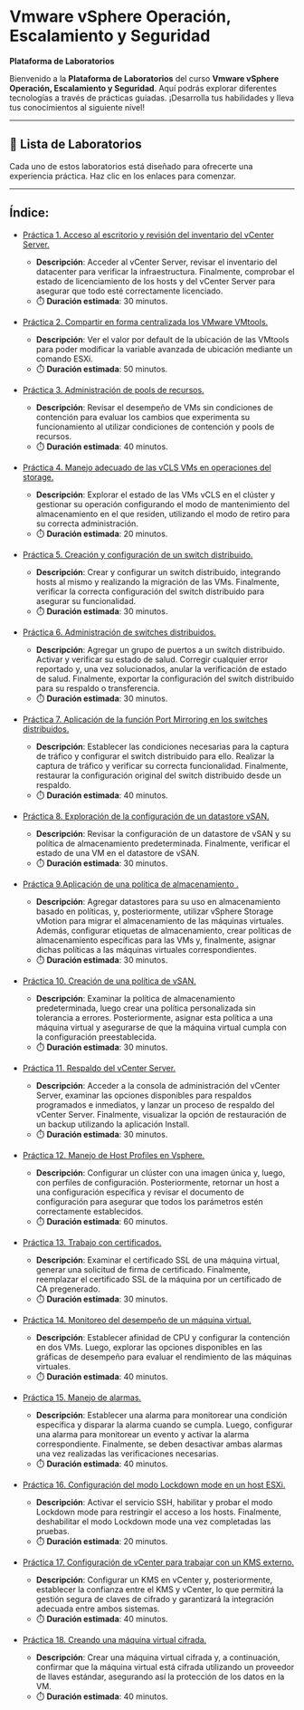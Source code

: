 # Vmware vSphere Operación, Escalamiento y Seguridad 

**Plataforma de Laboratorios**

Bienvenido a la **Plataforma de Laboratorios** del curso **Vmware vSphere Operación, Escalamiento y Seguridad**. Aquí podrás explorar diferentes tecnologías a través de prácticas guiadas. ¡Desarrolla tus habilidades y lleva tus conocimientos al siguiente nivel!

---

## 🌟 **Lista de Laboratorios**

Cada uno de estos laboratorios está diseñado para ofrecerte una experiencia práctica. Haz clic en los enlaces para comenzar.

---
 
## Índice:
 - [Práctica 1. Acceso al escritorio y revisión del inventario del vCenter Server.](./Laboratorio1/main.md)
   - **Descripción**: Acceder al vCenter Server, revisar el inventario del datacenter para verificar la infraestructura. Finalmente, comprobar el estado de licenciamiento de los hosts y del vCenter Server para asegurar que todo esté correctamente licenciado.
   - ⏱️ **Duración estimada**: 30 minutos.

 - [Práctica 2. Compartir en forma centralizada los VMware VMtools.](./Laboratorio2/main.md)
   - **Descripción**: Ver el valor por default de la ubicación de las VMtools para poder modificar la variable avanzada de ubicación mediante un comando ESXi.
   - ⏱️ **Duración estimada**: 50 minutos.

 - [Práctica 3. Administración de pools de recursos.](./Laboratorio3/main.md)
   - **Descripción**: Revisar el desempeño de VMs sin condiciones de contención para evaluar los cambios que experimenta su funcionamiento al utilizar condiciones de contención y pools de recursos.
   - ⏱️ **Duración estimada**: 40 minutos.

 - [Práctica 4. Manejo adecuado de las vCLS VMs en operaciones del storage.](./Laboratorio4/main.md)
   - **Descripción**: Explorar el estado de las VMs vCLS en el clúster y gestionar su operación configurando el modo de mantenimiento del almacenamiento en el que residen, utilizando el modo de retiro para su correcta administración. 
   - ⏱️ **Duración estimada**: 20 minutos.

 - [Práctica 5. Creación y configuración de un switch distribuido.](./Laboratorio5/main.md)
   - **Descripción**: Crear y configurar un switch distribuido, integrando hosts al mismo y realizando la migración de las VMs. Finalmente, verificar la correcta configuración del switch distribuido para asegurar su funcionalidad. 
   - ⏱️ **Duración estimada**: 30 minutos.

 - [Práctica 6. Administración de switches distribuidos.](./Laboratorio6/main.md)
   - **Descripción**: Agregar un grupo de puertos a un switch distribuido. Activar y verificar su estado de salud. Corregir cualquier error reportado y, una vez solucionados, anular la verificación de estado de salud. Finalmente, exportar la configuración del switch distribuido para su respaldo o transferencia. 
   - ⏱️ **Duración estimada**: 30 minutos.

 - [Práctica 7. Aplicación de la función Port Mirroring en los switches distribuidos.](./Laboratorio7/main.md)
   - **Descripción**: Establecer las condiciones necesarias para la captura de tráfico y configurar el switch distribuido para ello. Realizar la captura de tráfico y verificar su correcta funcionalidad. Finalmente, restaurar la configuración original del switch distribuido desde un respaldo. 
   - ⏱️ **Duración estimada**: 40 minutos.

 - [Práctica 8. Exploración de la configuración de un datastore vSAN.](./Laboratorio8/main.md)
   - **Descripción**: Revisar la configuración de un datastore de vSAN y su política de almacenamiento predeterminada. Finalmente, verificar el estado de una VM en el datastore de vSAN. 
   - ⏱️ **Duración estimada**: 30 minutos.

 - [Práctica 9.Aplicación de una política de almacenamiento .](./Laboratorio9/main.md)
   - **Descripción**: Agregar datastores para su uso en almacenamiento basado en políticas, y, posteriormente, utilizar vSphere Storage vMotion para migrar el almacenamiento de las máquinas virtuales. Además, configurar etiquetas de almacenamiento, crear políticas de almacenamiento específicas para las VMs y, finalmente, asignar dichas políticas a las máquinas virtuales correspondientes. 
   - ⏱️ **Duración estimada**: 30 minutos.

 - [Práctica 10. Creación de una política de vSAN.](./Laboratorio10/main.md)
   - **Descripción**: Examinar la política de almacenamiento predeterminada, luego crear una política personalizada sin tolerancia a errores. Posteriormente, asignar esta política a una máquina virtual y asegurarse de que la máquina virtual cumpla con la configuración preestablecida. 
   - ⏱️ **Duración estimada**: 30 minutos.

 - [Práctica 11. Respaldo del vCenter Server.](./Laboratorio11/main.md)
   - **Descripción**: Acceder a la consola de administración del vCenter Server, examinar las opciones disponibles para respaldos programados e inmediatos, y lanzar un proceso de respaldo del vCenter Server. Finalmente, visualizar la opción de restauración de un backup utilizando la aplicación Install. 
   - ⏱️ **Duración estimada**: 30 minutos.

 - [Práctica 12. Manejo de Host Profiles en Vsphere.](./Laboratorio12/main.md)
   - **Descripción**: Configurar un clúster con una imagen única y, luego, con perfiles de configuración. Posteriormente, retornar un host a una configuración específica y revisar el documento de configuración para asegurar que todos los parámetros estén correctamente establecidos. 
   - ⏱️ **Duración estimada**: 60 minutos.

 - [Práctica 13. Trabajo con certificados.](./Laboratorio13/main.md)
   - **Descripción**: Examinar el certificado SSL de una máquina virtual, generar una solicitud de firma de certificado. Finalmente, reemplazar el certificado SSL de la máquina por un certificado de CA pregenerado. 
   - ⏱️ **Duración estimada**: 30 minutos.

 - [Práctica 14. Monitoreo del desempeño de un máquina virtual.](./Laboratorio14/main.md)
   - **Descripción**: Establecer afinidad de CPU y configurar la contención en dos VMs. Luego, explorar las opciones disponibles en las gráficas de desempeño para evaluar el rendimiento de las máquinas virtuales. 
   - ⏱️ **Duración estimada**: 40 minutos.

 - [Práctica 15. Manejo de alarmas.](./Laboratorio15/main.md)
   - **Descripción**: Establecer una alarma para monitorear una condición específica y disparar la alarma cuando se cumpla. Luego, configurar una alarma para monitorear un evento y activar la alarma correspondiente. Finalmente, se deben desactivar ambas alarmas una vez realizadas las verificaciones necesarias. 
   - ⏱️ **Duración estimada**: 40 minutos.

 - [Práctica 16. Configuración del modo Lockdown mode en un host ESXi.](./Laboratorio16/main.md)
   - **Descripción**: Activar el servicio SSH, habilitar y probar el modo Lockdown mode para restringir el acceso a los hosts. Finalmente, deshabilitar el modo Lockdown mode una vez completadas las pruebas. 
   - ⏱️ **Duración estimada**: 20 minutos.

 - [Práctica 17. Configuración de vCenter para trabajar con un KMS externo.](./Laboratorio17/main.md)
   - **Descripción**: Configurar un KMS en vCenter y, posteriormente, establecer la confianza entre el KMS y vCenter, lo que permitirá la gestión segura de claves de cifrado y garantizará la integración adecuada entre ambos sistemas. 
   - ⏱️ **Duración estimada**: 40 minutos.

 - [Práctica 18. Creando una máquina virtual cifrada.](./Laboratorio18/main.md)
   - **Descripción**: Crear una máquina virtual cifrada y, a continuación, confirmar que la máquina virtual está cifrada utilizando un proveedor de llaves estándar, asegurando así la protección de los datos en la VM. 
   - ⏱️ **Duración estimada**: 40 minutos.

